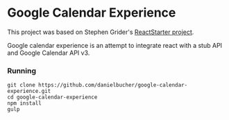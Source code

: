 # Google Calendar Experience

This project was based on Stephen Grider's
[ReactStarter project](https://github.com/StephenGrider/ReactStarter).

Google calendar experience is an attempt to integrate react with a stub API and
Google Calendar API v3.

### Running

```
git clone https://github.com/danielbucher/google-calendar-experience.git
cd google-calendar-experience
npm install
gulp
```
